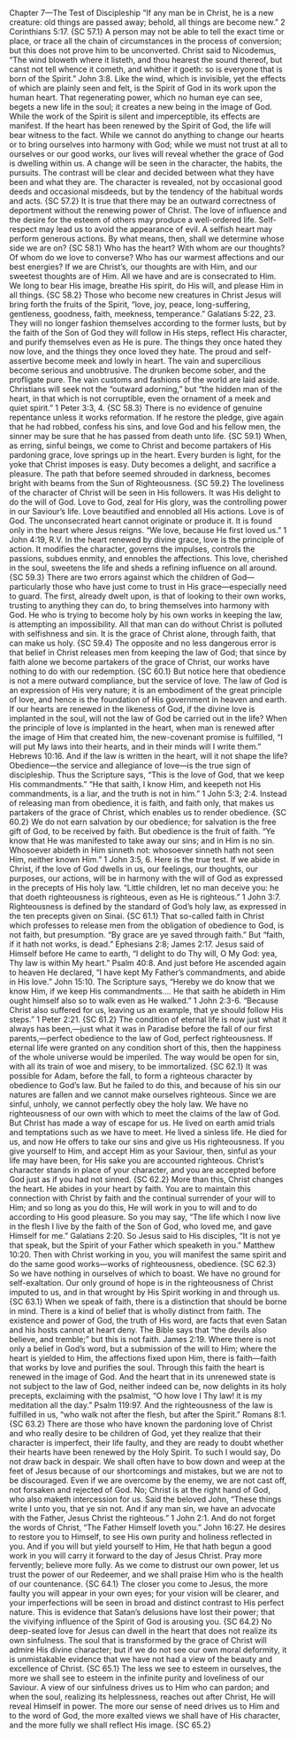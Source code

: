 Chapter 7—The Test of Discipleship
“If any man be in Christ, he is a new creature: old things are passed away; behold, all things are become new.” 2 Corinthians 5:17. {SC 57.1}
A person may not be able to tell the exact time or place, or trace all the chain of circumstances in the process of conversion; but this does not prove him to be unconverted. Christ said to Nicodemus, “The wind bloweth where it listeth, and thou hearest the sound thereof, but canst not tell whence it cometh, and whither it goeth: so is everyone that is born of the Spirit.” John 3:8. Like the wind, which is invisible, yet the effects of which are plainly seen and felt, is the Spirit of God in its work upon the human heart. That regenerating power, which no human eye can see, begets a new life in the soul; it creates a new being in the image of God. While the work of the Spirit is silent and imperceptible, its effects are manifest. If the heart has been renewed by the Spirit of God, the life will bear witness to the fact. While we cannot do anything to change our hearts or to bring ourselves into harmony with God; while we must not trust at all to ourselves or our good works, our lives will reveal whether the grace of God is dwelling within us. A change will be seen in the character, the habits, the pursuits. The contrast will be clear and decided between what they have been and what they are. The character is revealed, not by occasional good deeds and occasional misdeeds, but by the tendency of the habitual words and acts. {SC 57.2}
It is true that there may be an outward correctness of deportment without the renewing power of Christ. The love of influence and the desire for the esteem of others may produce a well-ordered life. Self-respect may lead us to avoid the appearance of evil. A selfish heart may perform generous actions. By what means, then, shall we determine whose side we are on? {SC 58.1}
Who has the heart? With whom are our thoughts? Of whom do we love to converse? Who has our warmest affections and our best energies? If we are Christ’s, our thoughts are with Him, and our sweetest thoughts are of Him. All we have and are is consecrated to Him. We long to bear His image, breathe His spirit, do His will, and please Him in all things. {SC 58.2}
Those who become new creatures in Christ Jesus will bring forth the fruits of the Spirit, “love, joy, peace, long-suffering, gentleness, goodness, faith, meekness, temperance.” Galatians 5:22, 23. They will no longer fashion themselves according to the former lusts, but by the faith of the Son of God they will follow in His steps, reflect His character, and purify themselves even as He is pure. The things they once hated they now love, and the things they once loved they hate. The proud and self-assertive become meek and lowly in heart. The vain and supercilious become serious and unobtrusive. The drunken become sober, and the profligate pure. The vain customs and fashions of the world are laid aside. Christians will seek not the “outward adorning,” but “the hidden man of the heart, in that which is not corruptible, even the ornament of a meek and quiet spirit.” 1 Peter 3:3, 4. {SC 58.3}
There is no evidence of genuine repentance unless it works reformation. If he restore the pledge, give again that he had robbed, confess his sins, and love God and his fellow men, the sinner may be sure that he has passed from death unto life. {SC 59.1}
When, as erring, sinful beings, we come to Christ and become partakers of His pardoning grace, love springs up in the heart. Every burden is light, for the yoke that Christ imposes is easy. Duty becomes a delight, and sacrifice a pleasure. The path that before seemed shrouded in darkness, becomes bright with beams from the Sun of Righteousness. {SC 59.2}
The loveliness of the character of Christ will be seen in His followers. It was His delight to do the will of God. Love to God, zeal for His glory, was the controlling power in our Saviour’s life. Love beautified and ennobled all His actions. Love is of God. The unconsecrated heart cannot originate or produce it. It is found only in the heart where Jesus reigns. “We love, because He first loved us.” 1 John 4:19, R.V. In the heart renewed by divine grace, love is the principle of action. It modifies the character, governs the impulses, controls the passions, subdues enmity, and ennobles the affections. This love, cherished in the soul, sweetens the life and sheds a refining influence on all around. {SC 59.3}
There are two errors against which the children of God—particularly those who have just come to trust in His grace—especially need to guard. The first, already dwelt upon, is that of looking to their own works, trusting to anything they can do, to bring themselves into harmony with God. He who is trying to become holy by his own works in keeping the law, is attempting an impossibility. All that man can do without Christ is polluted with selfishness and sin. It is the grace of Christ alone, through faith, that can make us holy. {SC 59.4}
The opposite and no less dangerous error is that belief in Christ releases men from keeping the law of God; that since by faith alone we become partakers of the grace of Christ, our works have nothing to do with our redemption. {SC 60.1}
But notice here that obedience is not a mere outward compliance, but the service of love. The law of God is an expression of His very nature; it is an embodiment of the great principle of love, and hence is the foundation of His government in heaven and earth. If our hearts are renewed in the likeness of God, if the divine love is implanted in the soul, will not the law of God be carried out in the life? When the principle of love is implanted in the heart, when man is renewed after the image of Him that created him, the new-covenant promise is fulfilled, “I will put My laws into their hearts, and in their minds will I write them.” Hebrews 10:16. And if the law is written in the heart, will it not shape the life? Obedience—the service and allegiance of love—is the true sign of discipleship. Thus the Scripture says, “This is the love of God, that we keep His commandments.” “He that saith, I know Him, and keepeth not His commandments, is a liar, and the truth is not in him.” 1 John 5:3; 2:4. Instead of releasing man from obedience, it is faith, and faith only, that makes us partakers of the grace of Christ, which enables us to render obedience. {SC 60.2}
We do not earn salvation by our obedience; for salvation is the free gift of God, to be received by faith. But obedience is the fruit of faith. “Ye know that He was manifested to take away our sins; and in Him is no sin. Whosoever abideth in Him sinneth not: whosoever sinneth hath not seen Him, neither known Him.” 1 John 3:5, 6. Here is the true test. If we abide in Christ, if the love of God dwells in us, our feelings, our thoughts, our purposes, our actions, will be in harmony with the will of God as expressed in the precepts of His holy law. “Little children, let no man deceive you: he that doeth righteousness is righteous, even as He is righteous.” 1 John 3:7. Righteousness is defined by the standard of God’s holy law, as expressed in the ten precepts given on Sinai. {SC 61.1}
That so-called faith in Christ which professes to release men from the obligation of obedience to God, is not faith, but presumption. “By grace are ye saved through faith.” But “faith, if it hath not works, is dead.” Ephesians 2:8; James 2:17. Jesus said of Himself before He came to earth, “I delight to do Thy will, O My God: yea, Thy law is within My heart.” Psalm 40:8. And just before He ascended again to heaven He declared, “I have kept My Father’s commandments, and abide in His love.” John 15:10. The Scripture says, “Hereby we do know that we know Him, if we keep His commandments.... He that saith he abideth in Him ought himself also so to walk even as He walked.” 1 John 2:3-6. “Because Christ also suffered for us, leaving us an example, that ye should follow His steps.” 1 Peter 2:21. {SC 61.2}
The condition of eternal life is now just what it always has been,—just what it was in Paradise before the fall of our first parents,—perfect obedience to the law of God, perfect righteousness. If eternal life were granted on any condition short of this, then the happiness of the whole universe would be imperiled. The way would be open for sin, with all its train of woe and misery, to be immortalized. {SC 62.1}
It was possible for Adam, before the fall, to form a righteous character by obedience to God’s law. But he failed to do this, and because of his sin our natures are fallen and we cannot make ourselves righteous. Since we are sinful, unholy, we cannot perfectly obey the holy law. We have no righteousness of our own with which to meet the claims of the law of God. But Christ has made a way of escape for us. He lived on earth amid trials and temptations such as we have to meet. He lived a sinless life. He died for us, and now He offers to take our sins and give us His righteousness. If you give yourself to Him, and accept Him as your Saviour, then, sinful as your life may have been, for His sake you are accounted righteous. Christ’s character stands in place of your character, and you are accepted before God just as if you had not sinned. {SC 62.2}
More than this, Christ changes the heart. He abides in your heart by faith. You are to maintain this connection with Christ by faith and the continual surrender of your will to Him; and so long as you do this, He will work in you to will and to do according to His good pleasure. So you may say, “The life which I now live in the flesh I live by the faith of the Son of God, who loved me, and gave Himself for me.” Galatians 2:20. So Jesus said to His disciples, “It is not ye that speak, but the Spirit of your Father which speaketh in you.” Matthew 10:20. Then with Christ working in you, you will manifest the same spirit and do the same good works—works of righteousness, obedience. {SC 62.3}
So we have nothing in ourselves of which to boast. We have no ground for self-exaltation. Our only ground of hope is in the righteousness of Christ imputed to us, and in that wrought by His Spirit working in and through us. {SC 63.1}
When we speak of faith, there is a distinction that should be borne in mind. There is a kind of belief that is wholly distinct from faith. The existence and power of God, the truth of His word, are facts that even Satan and his hosts cannot at heart deny. The Bible says that “the devils also believe, and tremble;” but this is not faith. James 2:19. Where there is not only a belief in God’s word, but a submission of the will to Him; where the heart is yielded to Him, the affections fixed upon Him, there is faith—faith that works by love and purifies the soul. Through this faith the heart is renewed in the image of God. And the heart that in its unrenewed state is not subject to the law of God, neither indeed can be, now delights in its holy precepts, exclaiming with the psalmist, “O how love I Thy law! it is my meditation all the day.” Psalm 119:97. And the righteousness of the law is fulfilled in us, “who walk not after the flesh, but after the Spirit.” Romans 8:1. {SC 63.2}
There are those who have known the pardoning love of Christ and who really desire to be children of God, yet they realize that their character is imperfect, their life faulty, and they are ready to doubt whether their hearts have been renewed by the Holy Spirit. To such I would say, Do not draw back in despair. We shall often have to bow down and weep at the feet of Jesus because of our shortcomings and mistakes, but we are not to be discouraged. Even if we are overcome by the enemy, we are not cast off, not forsaken and rejected of God. No; Christ is at the right hand of God, who also maketh intercession for us. Said the beloved John, “These things write I unto you, that ye sin not. And if any man sin, we have an advocate with the Father, Jesus Christ the righteous.” 1 John 2:1. And do not forget the words of Christ, “The Father Himself loveth you.” John 16:27. He desires to restore you to Himself, to see His own purity and holiness reflected in you. And if you will but yield yourself to Him, He that hath begun a good work in you will carry it forward to the day of Jesus Christ. Pray more fervently; believe more fully. As we come to distrust our own power, let us trust the power of our Redeemer, and we shall praise Him who is the health of our countenance. {SC 64.1}
The closer you come to Jesus, the more faulty you will appear in your own eyes; for your vision will be clearer, and your imperfections will be seen in broad and distinct contrast to His perfect nature. This is evidence that Satan’s delusions have lost their power; that the vivifying influence of the Spirit of God is arousing you. {SC 64.2}
No deep-seated love for Jesus can dwell in the heart that does not realize its own sinfulness. The soul that is transformed by the grace of Christ will admire His divine character; but if we do not see our own moral deformity, it is unmistakable evidence that we have not had a view of the beauty and excellence of Christ. {SC 65.1}
The less we see to esteem in ourselves, the more we shall see to esteem in the infinite purity and loveliness of our Saviour. A view of our sinfulness drives us to Him who can pardon; and when the soul, realizing its helplessness, reaches out after Christ, He will reveal Himself in power. The more our sense of need drives us to Him and to the word of God, the more exalted views we shall have of His character, and the more fully we shall reflect His image. {SC 65.2}
